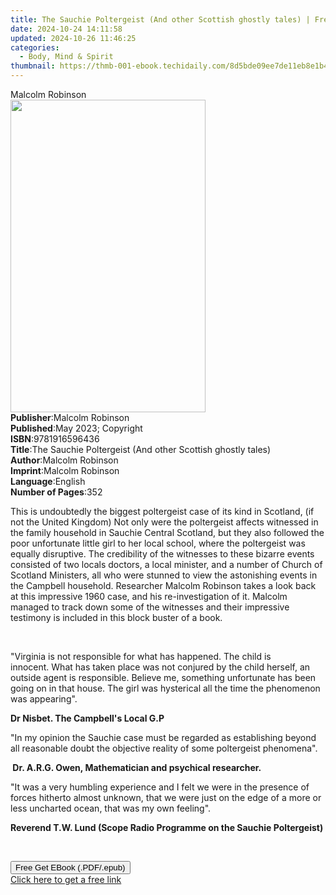 ```yaml
---
title: The Sauchie Poltergeist (And other Scottish ghostly tales) | Free Book
date: 2024-10-24 14:11:58
updated: 2024-10-26 11:46:25
categories:
  - Body, Mind & Spirit
thumbnail: https://thmb-001-ebook.techidaily.com/8d5bde09ee7de11eb8e1b413a3dd90c922a123e22d34cf1c92aa5f8eaf551d0d.jpg
---
```

<main id="book-container">
  <div class="flex flex-col">
    <div class="book-brief flex-1 py-6 px-4 sm:p-6 md:py-10 md:px-8">
      <!-- brief-->
      <div class="book-brief-main">Malcolm Robinson</div>
    </div>
    <div
      class="book-meta-info flex-1 grid gap-4 col-start-1 col-end-3 row-start-1 sm:mb-6 sm:grid-cols-4 lg:gap-6 lg:col-start-2 lg:row-end-6 lg:row-span-6 lg:mb-0"
    >
      <div
        class="book-meta-info-left place-content-center mt-4 p-4 text-sm leading-6 col-start-2 col-span-2 dark:text-slate-400"
      >
        <img
          class="w-full h-500 object-cover rounded-lg sm:h-255 sm:col-span-2 lg:col-span-full"
          src="https://img-001-ebook.techidaily.com/0a133d2c04042e8c0ecce9279e19097f11afcd004fc6f06b8e05e6a7f6ffb5fb.jpg"
          alt=""
          width="312"
          height="500"
        />
      </div>
      <div
        class="book-meta-info-right mt-2 col-start-1 row-start-2 col-span-3 self-center"
      >
        <!-- meta data  -->
        <div class="flex flex-col px-4 md:px-8">
          <div class="flex-1">
            <strong>Publisher</strong>:<span class="px-2"
              >Malcolm Robinson</span
            >
          </div>
          <div class="flex-1">
            <strong>Published</strong>:<span class="px-2"
              >May 2023; Copyright</span
            >
          </div>
          <div class="flex-1">
            <strong>ISBN</strong>:<span class="px-2">9781916596436</span>
          </div>
          <div class="flex-1">
            <strong>Title</strong>:<span class="px-2"
              >The Sauchie Poltergeist (And other Scottish ghostly tales)</span
            >
          </div>
          <div class="flex-1">
            <strong>Author</strong>:<span class="px-2">Malcolm Robinson</span>
          </div>
          <div class="flex-1">
            <strong>Imprint</strong>:<span class="px-2">Malcolm Robinson</span>
          </div>
          <div class="flex-1">
            <strong>Language</strong>:<span class="px-2">English</span>
          </div>
          <div class="flex-1">
            <strong>Number of Pages</strong>:<span class="px-2">352</span>
          </div>
        </div>
      </div>
    </div>
    <div class="book-description flex-1 py-6 px-4 sm:p-6 md:py-10 md:px-8">
      <div class="book-description-main">
        <div accordion-content="" id="description">
          <p class="ql-align-justify">
            This is undoubtedly the biggest poltergeist case of its kind in
            Scotland, (if not the United Kingdom)&nbsp;Not only were the
            poltergeist affects witnessed in the family household in Sauchie
            Central Scotland, but they also followed the poor unfortunate little
            girl to her local school, where the poltergeist was equally
            disruptive. The credibility of the witnesses to these bizarre events
            consisted of two locals doctors, a local minister, and a number of
            Church of Scotland Ministers, all who were stunned to view the
            astonishing events in the Campbell household. Researcher Malcolm
            Robinson takes a look back at this impressive 1960 case, and his
            re-investigation of it.&nbsp;Malcolm managed to track down some of
            the witnesses and their impressive testimony is included in this
            block buster of a book.
          </p>
          <p class="ql-align-justify"><br /></p>
          <p class="ql-align-center">
            "Virginia is not responsible for what has happened.&nbsp;The child
            is innocent.&nbsp;What has taken place was not conjured by the child
            herself, an outside agent is responsible.&nbsp;Believe me, something
            unfortunate has been going on in that house.&nbsp;The girl was
            hysterical all the time the phenomenon was appearing".&nbsp;
          </p>
          <p class="ql-align-center">
            <strong>Dr Nisbet. The Campbell's Local G.P</strong>
          </p>
          <p class="ql-align-center">
            "In my opinion the Sauchie case must be regarded as establishing
            beyond all reasonable doubt the objective reality of some
            poltergeist phenomena".
          </p>
          <p class="ql-align-center">
            <strong
              >&nbsp;Dr. A.R.G. Owen, Mathematician and psychical
              researcher.</strong
            >
          </p>
          <p class="ql-align-center">
            "It was a very humbling experience and I felt we were in the
            presence of forces hitherto almost unknown, that we were just on the
            edge of a more or less uncharted ocean, that was my own feeling".
          </p>
          <p class="ql-align-center">
            <strong
              >Reverend T.W. Lund (Scope Radio Programme on the Sauchie
              Poltergeist)</strong
            >
          </p>
          <p><br /></p>
        </div>
        <div class="accordion-fader"></div>
      </div>
    </div>
    <div class="book-excerpts flex-1 py-6 px-4 sm:p-6 md:py-10 md:px-8"></div>
    <div
      class="book-about-author flex-1 py-6 px-4 sm:p-6 md:py-10 md:px-8"
    ></div>
    <div class="book-free-get flex-1 py-6 px-4 sm:p-6 md:py-10 md:px-8">
      <button
        id="btn-free-get"
        class="bg-blue-500 hover:bg-blue-700 text-white font-bold py-2 px-4 rounded"
      >
        Free Get EBook (.PDF/.epub)
      </button>
      <div id="countdown-display" class="px-2 text-lg mt-2"></div>
      <a
        id="free-link"
        class="hidden bg-blue-500 hover:bg-blue-700 text-white font-bold py-2 px-4 rounded"
        href="https://www.ebooks.com/en-us/book/210840026/the-sauchie-poltergeist-and-other-scottish-ghostly-tales/malcolm-robinson/"
        target="_blank"
        >Click here to get a free link</a
      >
    </div>
    <script>
      let countdownTime = 0;
      let countdownInterval = null;
      document
        .getElementById('btn-free-get')
        .addEventListener('click', startCountdown);
      function startCountdown() {
        countdownTime = new Date().getTime() + 60000 * 3;
        countdownInterval = setInterval(updateCountdown, 1000);
        document.getElementById('btn-free-get').disabled = true;
        document
          .getElementById('btn-free-get')
          .classList.add('bg-gray-500', 'cursor-not-allowed');
      }
      function updateCountdown() {
        let currentTime = new Date().getTime();
        let timeLeft = countdownTime - currentTime;
        let secondsLeft = Math.floor(timeLeft / 1000);
        document.getElementById('countdown-display').innerHTML =
          `Remaining time: ${secondsLeft} seconds.`;
        if (secondsLeft <= 0) {
          clearInterval(countdownInterval);
          document.getElementById('btn-free-get').classList.add('hidden');
          document.getElementById('free-link').classList.remove('hidden');
          document.getElementById('countdown-display').innerHTML = '';
        }
      }
    </script>
  </div>
</main>
